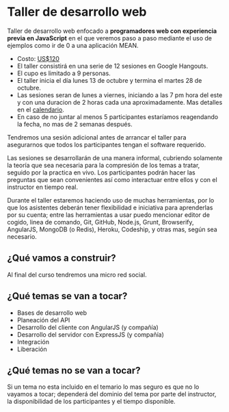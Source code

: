 Taller de desarrollo web
========================

Taller de desarrollo web enfocado a **programadores web con experiencia previa en JavaScript** en el que veremos paso a paso mediante el uso de ejemplos como ir de 0 a una aplicación MEAN.

- Costo: [US$120](https://gum.co/tdw1) 
- El taller consistirá en una serie de 12 sesiones en Google Hangouts.
- El cupo es limitado a 9 personas.
- El taller inicia el día lunes 13 de octubre y termina el martes 28 de octubre.
- Las sesiones seran de lunes a viernes, iniciando a las 7 pm hora del este y con una duracion de 2 horas cada una aproximadamente. Mas detalles en el [calendario](https://www.google.com/calendar/embed?src=f1brsol4qbaav1h1osq10gem5o%40group.calendar.google.com&ctz=America/New_York).
- En caso de no juntar al menos 5 participantes estaríamos reagendando la fecha, no mas de 2 semanas después.

Tendremos una sesión adicional antes de arrancar el taller para asegurarnos que todos los participantes tengan el software requerido.

Las sesiones se desarrollarán de una manera informal, cubriendo solamente la teoría que sea necesaria para la compresión de los temas a tratar, seguido por la practica en vivo. Los participantes podrán hacer las preguntas que sean convenientes así como interactuar entre ellos y con el instructor en tiempo real.

Durante el taller estaremos haciendo uso de muchas herramientas, por lo que los asistentes deberán tener flexibilidad e iniciativa para aprenderlas por su cuenta; entre las herramientas a usar puedo mencionar editor de cogido, linea de comando, Git, GitHub, Node.js, Grunt, Browserify, AngularJS, MongoDB (o Redis), Heroku, Codeship, y otras mas, según sea necesario.

¿Qué vamos a construir?
-----------------------

Al final del curso tendremos una micro red social.

¿Qué temas se van a tocar?
--------------------------

- Bases de desarrollo web
- Planeación del API
- Desarrollo del cliente con AngularJS (y compañía)
- Desarrollo del servidor con ExpressJS (y compañía)
- Integración
- Liberación


¿Qué temas no se van a tocar?
-----------------------------

Si un tema no esta incluido en el temario lo mas seguro es que no lo vayamos a tocar; dependerá del dominio del tema por parte del instructor, la disponibilidad de los participantes y el tiempo disponible.
